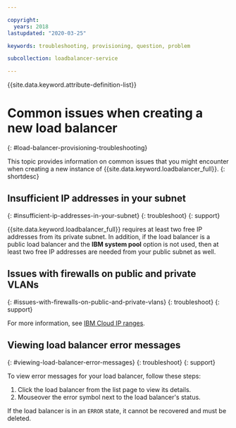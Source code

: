 ```yaml
---

copyright:
  years: 2018
lastupdated: "2020-03-25"

keywords: troubleshooting, provisioning, question, problem

subcollection: loadbalancer-service

---
```


{{site.data.keyword.attribute-definition-list}}

# Common issues when creating a new load balancer
{: #load-balancer-provisioning-troubleshooting}

This topic provides information on common issues that you might encounter when creating a new instance of {{site.data.keyword.loadbalancer_full}}.
{: shortdesc}

## Insufficient IP addresses in your subnet
{: #insufficient-ip-addresses-in-your-subnet}
{: troubleshoot}
{: support}

{{site.data.keyword.loadbalancer_full}} requires at least two free IP addresses from its private subnet. In addition, if the load balancer is a public load balancer and the **IBM system pool** option is not used, then at least two free IP addresses are needed from your public subnet as well.

## Issues with firewalls on public and private VLANs
{: #issues-with-firewalls-on-public-and-private-vlans}
{: troubleshoot}
{: support}

For more information, see [IBM Cloud IP ranges](/docs/cloud-infrastructure?topic=cloud-infrastructure-ibm-cloud-ip-ranges).

## Viewing load balancer error messages
{: #viewing-load-balancer-error-messages}
{: troubleshoot}
{: support}

To view error messages for your load balancer, follow these steps:

1. Click the load balancer from the list page to view its details.
2. Mouseover the error symbol next to the load balancer's status.

If the load balancer is in an `ERROR` state, it cannot be recovered and must be deleted.
